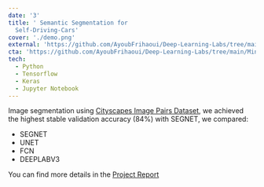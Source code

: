 ```yaml
---
date: '3'
title: ' Semantic Segmentation for
  Self-Driving-Cars'
cover: './demo.png'
external: 'https://github.com/AyoubFrihaoui/Deep-Learning-Labs/tree/main/Mini%20Project'
cta: 'https://github.com/AyoubFrihaoui/Deep-Learning-Labs/tree/main/Mini%20Project'
tech:
  - Python
  - Tensorflow
  - Keras
  - Jupyter Notebook
---
```


Image segmentation using [Cityscapes Image Pairs Dataset](https://www.kaggle.com/datasets/dansbecker/cityscapes-image-pairs), we achieved the highest stable validation accuracy (84%) with SEGNET, we compared:

- SEGNET
- UNET
- FCN
- DEEPLABV3

You can find more details in the [Project Report](https://github.com/AyoubFrihaoui/Deep-Learning-Labs/blob/main/Mini%20Project/DL_mini%20projet%20report.pdf)
